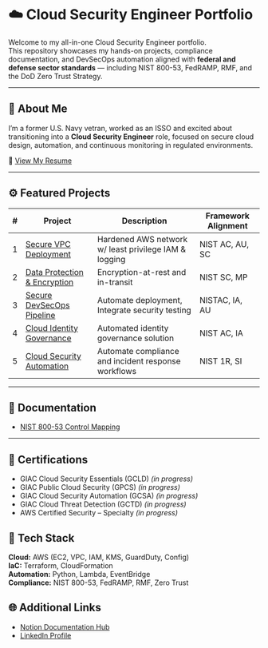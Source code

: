 # ☁️ Cloud Security Engineer Portfolio

Welcome to my all-in-one Cloud Security Engineer portfolio.  
This repository showcases my hands-on projects, compliance documentation, and DevSecOps automation aligned with **federal and defense sector standards** — including NIST 800-53, FedRAMP, RMF, and the DoD Zero Trust Strategy.

---

## 🧠 About Me
I’m a former U.S. Navy vetran, worked as an ISSO and excited about transitioning into a **Cloud Security Engineer** role, focused on secure cloud design, automation, and continuous monitoring in regulated environments.

📄 [View My Resume](./Resume/AngelaHorga_CloudDevSecOps_Resume.pdf)

---

## ⚙️ Featured Projects

| # | Project | Description | Framework Alignment |
|---|----------|--------------|---------------------|
| 1 | [Secure VPC Deployment](./Projects/secure-vpc-deployment) | Hardened AWS network w/ least privilege IAM & logging | NIST AC, AU, SC |
| 2 | [Data Protection & Encryption](./Projects/aws-config-remediation) | Encryption-at-rest and in-transit | NIST SC, MP |
| 3 | [Secure DevSecOps Pipeline](./Projects/devsecops-pipeline) | Automate deployment, Integrate security testing | NISTAC, IA, AU |
| 4 | [Cloud Identity Governance](./Projects/guardduty-ir-automation) | Automated identity governance solution| NIST AC, IA |
| 5 | [Cloud Security Automation](./Projects/zero-trust-architecture) | Automate compliance and incident response workflows | NIST 1R, SI |

---

## 📘 Documentation

- [NIST 800-53 Control Mapping](./docs/NIST_800-53_Control_Mapping.md)

---

## 🪪 Certifications
- GIAC Cloud Security Essentials (GCLD) *(in progress)*
- GIAC Public Cloud Security (GPCS) *(in progress)*
- GIAC Cloud Security Automation (GCSA) *(in progress)*
- GIAC Cloud Threat Detection (GCTD) *(in progress)*
- AWS Certified Security – Specialty *(in progress)*

## 🧠 Tech Stack
**Cloud:** AWS (EC2, VPC, IAM, KMS, GuardDuty, Config)  
**IaC:** Terraform, CloudFormation  
**Automation:** Python, Lambda, EventBridge  
**Compliance:** NIST 800-53, FedRAMP, RMF, Zero Trust


## 🌐 Additional Links
- [Notion Documentation Hub](https://notion.so/your-portfolio-link)
- [LinkedIn Profile](https://linkedin.com/in/yourname)
